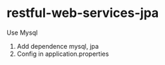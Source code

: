 # restful-web-services-jpa
Use Mysql
1. Add dependence mysql, jpa
2. Config in application.properties
